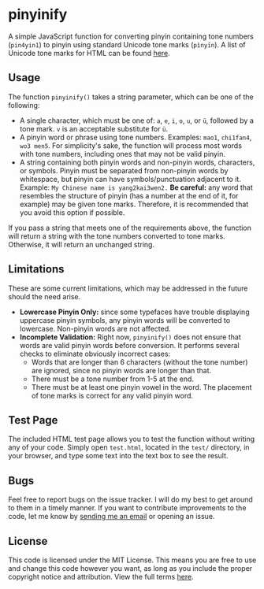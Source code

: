 # pinyinify
A simple JavaScript function for converting pinyin containing tone numbers (`pin4yin1`) to pinyin using standard Unicode tone marks (<code>pi&#768;nyi&#772;n</code>). A list of Unicode tone marks for HTML can be found [here](http://pinyin.info/unicode/unicode_test.html).

## Usage
The function `pinyinify()` takes a string parameter, which can be one of the following:

+ A single character, which must be one of: `a`, `e`, `i`, `o`, `u`, or <code>&#252;</code>, followed by a tone mark. `v` is an acceptable substitute for <code>&#252;</code>.
+ A pinyin word or phrase using tone numbers. Examples: `mao1`, `chi1fan4`, `wo3 men5`. For simplicity's sake, the function will process most words with tone numbers, including ones that may not be valid pinyin.
+ A string containing both pinyin words and non-pinyin words, characters, or symbols. Pinyin must be separated from non-pinyin words by whitespace, but pinyin can have symbols/punctuation adjacent to it. Example: `My Chinese name is yang2kai3wen2.` **Be careful:** any word that resembles the structure of pinyin (has a number at the end of it, for example) may be given tone marks. Therefore, it is recommended that you avoid this option if possible.

If you pass a string that meets one of the requirements above, the function will return a string with the tone numbers converted to tone marks. Otherwise, it will return an unchanged string.

## Limitations
These are some current limitations, which may be addressed in the future should the need arise.

+ **Lowercase Pinyin Only:** since some typefaces have trouble displaying uppercase pinyin symbols, any pinyin words will be converted to lowercase. Non-pinyin words are not affected.
+ **Incomplete Validation:** Right now, `pinyinify()` does not ensure that words are valid pinyin words before conversion. It performs several checks to eliminate obviously incorrect cases:
   - Words that are longer than 6 characters (without the tone number) are ignored, since no pinyin words are longer than that.
   - There must be a tone number from 1-5 at the end.
   - There must be at least one pinyin vowel in the word. The placement of tone marks is correct for any valid pinyin word.

## Test Page
The included HTML test page allows you to test the function without writing any of your code. Simply open `test.html`, located in the `test/` directory, in your browser, and type some text into the text box to see the result.

## Bugs
Feel free to report bugs on the issue tracker. I will do my best to get around to them in a timely manner. If you want to contribute improvements to the code, let me know by [sending me an email](mailto:yangkevi@usc.edu) or opening an issue.

## License
This code is licensed under the MIT License. This means you are free to use and change this code however you want, as long as you include the proper copyright notice and attribution. View the full terms [here](https://github.com/kevinkyang/pinyinify/blob/master/LICENSE).